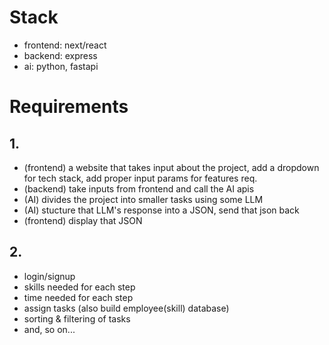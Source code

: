 # Stack

- frontend: next/react
- backend: express
- ai: python, fastapi

# Requirements

## 1.

- (frontend) a website that takes input about the project, add a dropdown for tech stack, add proper input params for features req.
- (backend) take inputs from frontend and call the AI apis
- (AI) divides the project into smaller tasks using some LLM
- (AI) stucture that LLM's response into a JSON, send that json back
- (frontend) display that JSON

## 2.

- login/signup
- skills needed for each step
- time needed for each step
- assign tasks (also build employee(skill) database)
- sorting & filtering of tasks
- and, so on...
